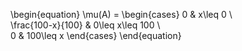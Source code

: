 \begin{equation}
\mu(A) = \begin{cases} 
      0 & x\leq 0 \\\
      \frac{100-x}{100} & 0\leq x\leq 100 \\\
      0 & 100\leq x 
   \end{cases}
\end{equation}